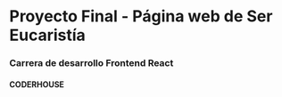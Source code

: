 # Proyecto Final - Página web de Ser Eucaristía
### Carrera de desarrollo Frontend React
#### CODERHOUSE
